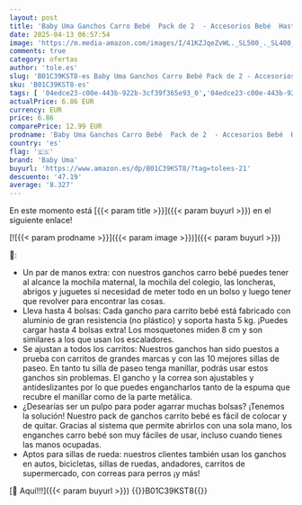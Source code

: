 ```yaml
---
layout: post
title: 'Baby Uma Ganchos Carro Bebé  Pack de 2  - Accesorios Bebé  Hasta 5 kg  Ajuste Universal  Antideslizante  Ligero y Duradero  Negro '
date: 2025-04-13 06:57:54
image: 'https://m.media-amazon.com/images/I/41KZJqeZvWL._SL500_._SL400_.jpg'
comments: true
category: ofertas
author: 'tole.es'
slug: 'B01C39KST8-es Baby Uma Ganchos Carro Bebé Pack de 2 - Accesorios Bebé...'
sku: 'B01C39KST8-es'
tags: [ '04edce23-c00e-443b-922b-3cf39f365e93_0','04edce23-c00e-443b-922b-3cf39f365e93_9501','Accesorios para cochecitos','Arborist Merchandising Root','Bebé','Carritos, sillas de paseo y accesorios','Ganchos para silla de paseo','Lista de Nacimiento - Ahorra 10%','Self Service','Special Features Stores','baby uma','bebé','🇪🇸', ]
actualPrice: 6.86 EUR
currency: EUR
price: 6.86
comparePrice: 12.99 EUR
prodname: 'Baby Uma Ganchos Carro Bebé  Pack de 2  - Accesorios Bebé  Hasta 5 kg  Ajuste Universal  Antideslizante  Ligero y Duradero  Negro '
country: 'es'
flag: '🇪🇸'
brand: 'Baby Uma'
buyurl: 'https://www.amazon.es/dp/B01C39KST8/?tag=tolees-21'
descuento: '47.19'
average: '8.327'
---
```


En este momento está [{{< param title >}}]({{< param buyurl >}}) en el siguiente enlace!

[![{{< param prodname >}}]({{< param image >}})]({{< param buyurl >}})

🔎:

- Un par de manos extra: con nuestros ganchos carro bebé puedes tener al alcance la mochila maternal, la mochila del colegio, las loncheras, abrigos y juguetes si necesidad de meter todo en un bolso y luego tener que revolver para encontrar las cosas.
- Lleva hasta 4 bolsas: Cada gancho para carrito bebé está fabricado con aluminio de gran resistencia (no plástico) y soporta hasta 5 kg. ¡Puedes cargar hasta 4 bolsas extra! Los mosquetones miden 8 cm y son similares a los que usan los escaladores.
- Se ajustan a todos los carritos: Nuestros ganchos han sido puestos a prueba con carritos de grandes marcas y con las 10 mejores sillas de paseo. En tanto tu silla de paseo tenga manillar, podrás usar estos ganchos sin problemas. El gancho y la correa son ajustables y antideslizantes por lo que puedes engancharlos tanto de la espuma que recubre el manillar como de la parte metálica.
- ¿Desearías ser un pulpo para poder agarrar muchas bolsas? ¡Tenemos la solución! Nuestro pack de ganchos carrito bebé es fácil de colocar y de quitar. Gracias al sistema que permite abrirlos con una sola mano, los enganches carro bebé son muy fáciles de usar, incluso cuando tienes las manos ocupadas.
- Aptos para sillas de rueda: nuestros clientes también usan los ganchos en autos, bicicletas, sillas de ruedas, andadores, carritos de supermercado, con correas para perros ¡y más!

[🛒 Aquí!!!]({{< param buyurl >}})
{{<world>}}B01C39KST8{{</world>}}
